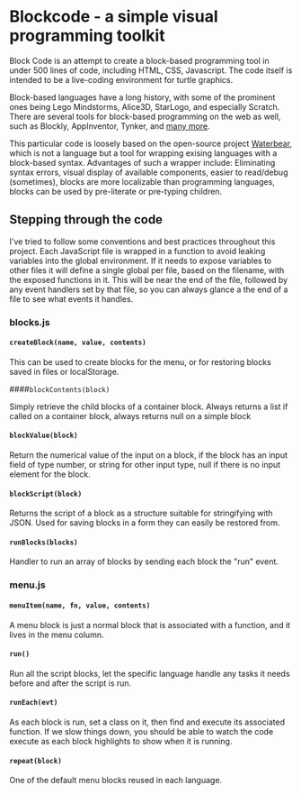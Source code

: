 # Blockcode - a simple visual programming toolkit

Block Code is an attempt to create a block-based programming tool in under 500 lines of code, including HTML, CSS, Javascript. The code itself is intended to be a live-coding environment for turtle graphics.

Block-based languages have a long history, with some of the prominent ones being Lego Mindstorms, Alice3D, StarLogo, and especially Scratch. There are several tools for block-based programming on the web as well, such as Blockly, AppInventor, Tynker, and [many more](http://en.wikipedia.org/wiki/Visual_programming_language).

This particular code is loosely based on the open-source project [Waterbear](http://waterbearlang.com/), which is not a language but a tool for wrapping exising languages with a block-based syntax. Advantages of such a wrapper include: Eliminating syntax errors, visual display of available components, easier to read/debug (sometimes), blocks are more localizable than programming languages, blocks can be used by pre-literate or pre-typing children.

## Stepping through the code

I've tried to follow some conventions and best practices throughout this project. Each JavaScript file is wrapped in a function to avoid leaking variables into the global environment. If it needs to expose variables to other files it will define a single global per file, based on the filename, with the exposed functions in it. This will be near the end of the file, followed by any event handlers set by that file, so you can always glance a the end of a file to see what events it handles.

### blocks.js

#### `createBlock(name, value, contents)`

This can be used to create blocks for the menu, or for restoring blocks saved in files or localStorage.

####`blockContents(block)`

Simply retrieve the child blocks of a container block. Always returns a list if called on a container block, always returns null on a simple block

#### `blockValue(block)`

Return the numerical value of the input on a block, if the block has an input field of type number, or string for other input type, null if there is no input element for the block.

#### `blockScript(block)`

Returns the script of a block as a structure suitable for stringifying with JSON. Used for saving blocks in a form they can easily be restored from.

#### `runBlocks(blocks)`

Handler to run an array of blocks by sending each block the "run" event.

### menu.js

#### `menuItem(name, fn, value, contents)`

A menu block is just a normal block that is associated with a function, and it lives in the menu column.

#### `run()`

Run all the script blocks, let the specific language handle any tasks it needs before and after the script is run.

#### `runEach(evt)`

As each block is run, set a class on it, then find and execute its associated function. If we slow things down, you should be able to watch the code execute as each block highlights to show when it is running.

#### `repeat(block)`

One of the default menu blocks reused in each language.










